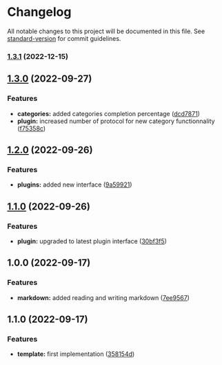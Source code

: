 # Changelog

All notable changes to this project will be documented in this file. See [standard-version](https://github.com/conventional-changelog/standard-version) for commit guidelines.

### [1.3.1](https://github.com/StanGirard/yatas-markdown/compare/v1.3.0...v1.3.1) (2022-12-15)

## [1.3.0](https://github.com/StanGirard/yatas-markdown/compare/v1.2.0...v1.3.0) (2022-09-27)


### Features

* **categories:** added categories completion percentage ([dcd7871](https://github.com/StanGirard/yatas-markdown/commit/dcd7871f13385f70bfbc10522ad3da8a1e1af9c6))
* **plugin:** increased number of protocol for new category functionnality ([f75358c](https://github.com/StanGirard/yatas-markdown/commit/f75358c90a664c51fb0ba244b5cc2decf4deb16a))

## [1.2.0](https://github.com/StanGirard/yatas-markdown/compare/v1.1.0...v1.2.0) (2022-09-26)


### Features

* **plugins:** added new interface ([9a59921](https://github.com/StanGirard/yatas-markdown/commit/9a59921eb12f07cb1a7632796db890715dadb876))

## [1.1.0](https://github.com/StanGirard/yatas-markdown/compare/v1.0.0...v1.1.0) (2022-09-26)


### Features

* **plugin:** upgraded to latest plugin interface ([30bf3f5](https://github.com/StanGirard/yatas-markdown/commit/30bf3f5d17c8f1399beed5c18b4c21bb09f6eab2))

## 1.0.0 (2022-09-17)


### Features

* **markdown:** added reading and writing markdown ([7ee9567](https://github.com/StanGirard/yatas-markdown/commit/7ee95679e561b6bedee3ad74d6290a3c7407732c))

## 1.1.0 (2022-09-17)


### Features

* **template:** first implementation ([358154d](https://github.com/StanGirard/yatas-template/commit/358154daa15395170bacbeb6302d3432ef6dd3a7))

